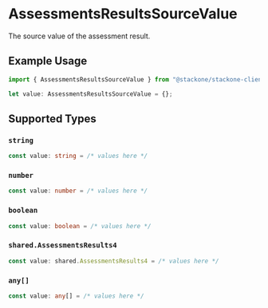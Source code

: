 # AssessmentsResultsSourceValue

The source value of the assessment result.

## Example Usage

```typescript
import { AssessmentsResultsSourceValue } from "@stackone/stackone-client-ts/sdk/models/shared";

let value: AssessmentsResultsSourceValue = {};
```

## Supported Types

### `string`

```typescript
const value: string = /* values here */
```

### `number`

```typescript
const value: number = /* values here */
```

### `boolean`

```typescript
const value: boolean = /* values here */
```

### `shared.AssessmentsResults4`

```typescript
const value: shared.AssessmentsResults4 = /* values here */
```

### `any[]`

```typescript
const value: any[] = /* values here */
```

